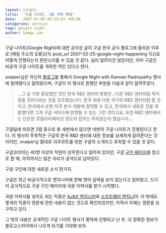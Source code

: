 ```yaml
---
layout: single
title:  "구글 나이트, 3월 개최 확정"
date:   2007-03-05 03:25:43 +09:00
categories: service
tags: google night
author: Samgu Lee
---
```

구글 나이트(Google Night)에 대한 공지성 글이 구글 한국 공식 블로그에 올라온 이후로 [메일 주소의 오류]({% post_url 2007-02-25-google-night-happening %})로 어떻게 진행되는지 혼란스러울 수 있을 것 같다. 널리 알려지진 않았지만, 이미 구글은 비공개 구글 나이트를 개최한 적인 있다고 한다.

snaiper님은 자신의 [블로그](http://snaiper.tistory.com/212)를 통해서 Google Night with Kannan Pashupathy 행사에 참여했다고 알려왔으며, 구글이 이 행사로 원했던 부분을 다음과 같이 알려주었다.

> &#8230;그 날 가장 중요했던 것인 한국 R&#038;D 센터의 방향은&#8230;다른 R&#038;D 센터처럼 하지 않을 것이다라는 것을 강조했습니다. 한국 외에 다른 국가의 R&#038;D 센터처럼 할 것이고, 한국에서 또한 미국 본사 개발에 참여할 수 있고, 한국에서 새로운 것을 개발했다면 그게 구글 서비스에 반영될 수 있는 그런 것이고요, 또한 R&#038;D 센터에서는 단순한 로컬라이제이션 정도의 업무는 하지않는다 였습니다&#8230;

구글팀에 따르면 3월 중으로 총 세번에서 많으면 네번의 구글 나이트가 진행된다고 한다. 이 행사의 주목적은 구글의 한국 R&#038;D 센터에 대한 정보를 상세하게 알려준다는 것이지만, snaiper님 말대로 리쿠르트를 위한 구글의 소개라고 추측할 수 있을 것 같다.

구글코리아는 40명 이상의 직원이 상주한다고 알려져 있지만, 구글 [구인 페이지](http://www.google.co.kr/support/jobs/bin/static.py?page=intl.html&#038;jobslc=korea)를 참고로 할 때, 아직까지는 많은 자리가 공석으로 남아있다.

구글 구인에 대한 새로운 소식 한가지.

구글은 최근 비공식적으로 엔지니어에 한해 영어 실력을 보지 않는다고 알려왔고, 드디어 공식적으로 구글 구인 페이지에 국문 이력서를 받기 시작했다.

국문 이력서를 넣어도 되는 직종은 [AJAX 엔지니어](http://www.google.co.kr/support/jobs/bin/answer.py?answer=61722)와 [소프트웨어 엔지니](http://www.google.co.kr/support/jobs/bin/answer.py?answer=56028)어. 이 밖에도 몇개의 직종이 영문에 관한 내용이 없는 것으로 확인되었지만, 이력서 자체는 영문을 요구하고 있다.

그 밖의 내용은 공개적인 구글 나이트 행사가 몇차례 진행되고 난 후, 더 정확한 정보가 블로고스피어에서 나오게 되기를 기대해 보자.
